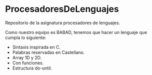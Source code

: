 # ProcesadoresDeLenguajes
Repositorio de la asignatura procesadores de lenguajes.

Como nuestro equipo es BABAD, tenemos que hacer un lenguaje que cumpla lo
siguiente:
- Sintaxis inspirada en C.
- Palabras reservadas en Castellano.
- Array 1D y 2D.
- Con funciones.
- Estructura do-until.

